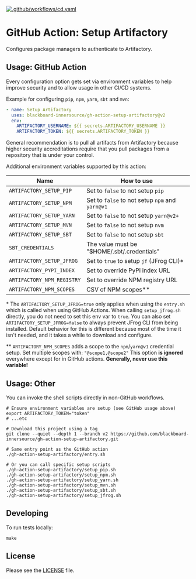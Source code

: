 [![.github/workflows/cd.yaml](https://github.com/blackboard-innersource/gh-action-setup-artifactory/actions/workflows/cd.yaml/badge.svg)](https://github.com/blackboard-innersource/gh-action-setup-artifactory/actions/workflows/cd.yaml)

# GitHub Action: Setup Artifactory

Configures package managers to authenticate to Artifactory.

## Usage: GitHub Action

Every configuration option gets set via environment variables to help improve security and
to allow usage in other CI/CD systems.

Example for configuring `pip`, `npm`, `yarn`, `sbt` and `mvn`:

```yaml
- name: Setup Artifactory
  uses: blackboard-innersource/gh-action-setup-artifactory@v2
  env:
    ARTIFACTORY_USERNAME: ${{ secrets.ARTIFACTORY_USERNAME }}
    ARTIFACTORY_TOKEN: ${{ secrets.ARTIFACTORY_TOKEN }}
```

General recommendation is to pull all artifacts from Artifactory because higher security
accreditations require that you pull packages from a repository that is under your
control.

Additional environment variables supported by this action:

| Name                       | How to use                                        |
| -------------------------- |---------------------------------------------------|
| `ARTIFACTORY_SETUP_PIP`    | Set to `false` to not setup `pip`                 |
| `ARTIFACTORY_SETUP_NPM`    | Set to `false` to not setup `npm` and `yarn@v1`   |
| `ARTIFACTORY_SETUP_YARN`   | Set to `false` to not setup `yarn@v2+`            |
| `ARTIFACTORY_SETUP_MVN`    | Set to `false` to not setup `nvm`                 |
| `ARTIFACTORY_SETUP_SBT`    | Set to `false` to not setup `sbt`                 |
| `SBT_CREDENTIALS`          | The value must be "$HOME/.sbt/.credentials"       |
| `ARTIFACTORY_SETUP_JFROG`  | Set to `true` to setup `jf` (JFrog CLI)\*         |
| `ARTIFACTORY_PYPI_INDEX`   | Set to override PyPi index URL                    |
| `ARTIFACTORY_NPM_REGISTRY` | Set to override NPM registry URL                  |
| `ARTIFACTORY_NPM_SCOPES`   | CSV of NPM scopes\*\*                             |

\* The `ARTIFACTORY_SETUP_JFROG=true` only applies when using the `entry.sh` which is
called when using GitHub Actions. When calling `setup_jfrog.sh` directly, you do not need
to set this env var to `true`. You can also set `ARTIFACTORY_SETUP_JFROG=false` to always
prevent JFrog CLI from being installed. Default behavior for this is different because
most of the time it isn't needed, and it takes a while to download and configure.

\*\* `ARTIFACTORY_NPM_SCOPES` adds a scope to the `npm`/`yarn@v1` credential setup.
Set multiple scopes with: `"@scope1,@scope2"` This option **is ignored** everywhere except
for in GitHub actions. **Generally, never use this variable!**

## Usage: Other

You can invoke the shell scripts directly in non-GitHub workflows.

```shell
# Ensure environment variables are setup (see GitHub usage above)
export ARTIFACTORY_TOKEN="token"
# ...etc

# Download this project using a tag
git clone --quiet --depth 1 --branch v2 https://github.com/blackboard-innersource/gh-action-setup-artifactory.git

# Same entry point as the GitHub action
./gh-action-setup-artifactory/entry.sh

# Or you can call specific setup scripts
./gh-action-setup-artifactory/setup_pip.sh
./gh-action-setup-artifactory/setup_npm.sh
./gh-action-setup-artifactory/setup_yarn.sh
./gh-action-setup-artifactory/setup_mvn.sh
./gh-action-setup-artifactory/setup_sbt.sh
./gh-action-setup-artifactory/setup_jfrog.sh
```

## Developing

To run tests locally:

```shell script
make
```

## License

Please see the [LICENSE](LICENSE) file.
